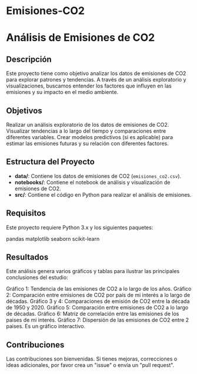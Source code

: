 # Emisiones-CO2
# Análisis de Emisiones de CO2

## Descripción
Este proyecto tiene como objetivo analizar los datos de emisiones de CO2 para explorar patrones y tendencias. A través de un análisis exploratorio y visualizaciones, buscamos entender los factores que influyen en las emisiones y su impacto en el medio ambiente.

## Objetivos
Realizar un análisis exploratorio de los datos de emisiones de CO2.
Visualizar tendencias a lo largo del tiempo y comparaciones entre diferentes variables.
Crear modelos predictivos (si es aplicable) para estimar las emisiones futuras y su relación con diferentes factores.

## Estructura del Proyecto

- **data/**: Contiene los datos de emisiones de CO2 (`emisiones_co2.csv`).
- **notebooks/**: Contiene el notebook de análisis y visualización de emisiones de CO2.
- **src/**: Contiene el código en Python para realizar el análisis de emisiones.

## Requisitos
Este proyecto requiere Python 3.x y los siguientes paquetes:

pandas
matplotlib
seaborn
scikit-learn

## Resultados
Este análisis genera varios gráficos y tablas para ilustrar las principales conclusiones del estudio:

Gráfico 1: Tendencia de las emisiones de CO2 a lo largo de los años.
Gráfico 2: Comparación entre emisiones de CO2 por país de mi interés a lo largo de décadas.
Gráfico 3 y 4: Comparaciones de emisión de CO2 entre la década de 1950 y 2020.
Gráfico 5: Comparación entre emisiones de CO2 a lo largo de décadas.
Gráfico 6: Matriz de correlación entre las emisiones de los paises de mi interés.
Gráfico 7: Dispersión de las emisiones de CO2 entre 2 paises. Es un gráfico interactivo.

## Contribuciones
Las contribuciones son bienvenidas. Si tienes mejoras, correcciones o ideas adicionales, por favor crea un "issue" o envía un "pull request".

